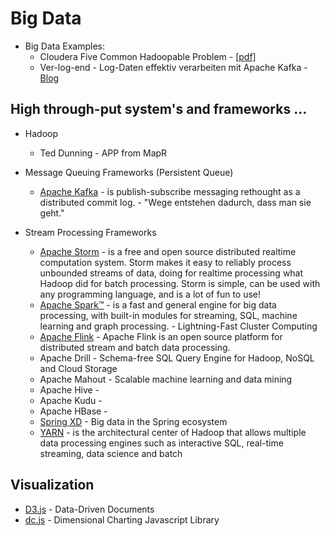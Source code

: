 # Big Data 

* Big Data Examples:
  - Cloudera Five Common Hadoopable Problem -  [[pdf]](http://www.cloudera.com/content/dam/www/static/documents/whitepapers/five-common-hadoopable-problems.pdf)
  - Ver-log-end - Log-Daten effektiv verarbeiten mit Apache Kafka - [Blog](https://www.innoq.com/de/articles/2013/08/log-daten-verarbeiten-mit-kafka/)

## High through-put system's and frameworks ...
* Hadoop
  - Ted Dunning - APP from MapR

* Message Queuing Frameworks (Persistent Queue)
  - [Apache Kafka](http://kafka.apache.org) - is publish-subscribe messaging rethought as a distributed commit log. - "Wege entstehen dadurch, dass man sie geht."

* Stream Processing Frameworks
  - [Apache Storm]() - is a free and open source distributed realtime computation system. Storm makes it easy to reliably process unbounded streams of data, doing for realtime processing what Hadoop did for batch processing. Storm is simple, can be used with any programming language, and is a lot of fun to use!
  - [Apache Spark™]() - is a fast and general engine for big data processing, with built-in modules for streaming, SQL, machine learning and graph processing. - Lightning-Fast Cluster Computing
  - [Apache Flink]() - Apache Flink is an open source platform for distributed stream and batch data processing.
  - Apache Drill - Schema-free SQL Query Engine for Hadoop, NoSQL and Cloud Storage 
  - Apache Mahout - Scalable machine learning and data mining
  - Apache Hive - 
  - Apache Kudu -
  - Apache HBase -
  - [Spring XD]() - Big data in the Spring ecosystem
  - [YARN]() - is the architectural center of Hadoop that allows multiple data processing engines such as interactive SQL, real-time streaming, data science and batch

## Visualization 
  - [D3.js](d3js.org) - Data-Driven Documents
  - [dc.js](https://dc-js.github.io/dc.js/) - Dimensional Charting Javascript Library

